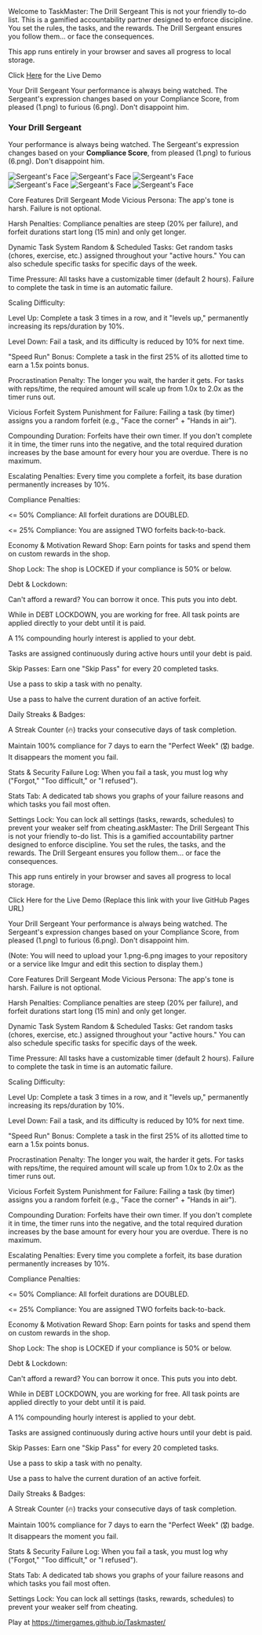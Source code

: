 Welcome to TaskMaster: The Drill Sergeant
This is not your friendly to-do list. This is a gamified accountability partner designed to enforce discipline. You set the rules, the tasks, and the rewards. The Drill Sergeant ensures you follow them... or face the consequences.

This app runs entirely in your browser and saves all progress to local storage.

Click [Here](https://timergames.github.io/Taskmaster/ ) for the Live Demo

Your Drill Sergeant
Your performance is always being watched. The Sergeant's expression changes based on your Compliance Score, from pleased (1.png) to furious (6.png). Don't disappoint him.

### Your Drill Sergeant
Your performance is always being watched. The Sergeant's expression changes based on your **Compliance Score**, from pleased (1.png) to furious (6.png). Don't disappoint him.

![Sergeant's Face](1.png) ![Sergeant's Face](2.png) ![Sergeant's Face](3.png) ![Sergeant's Face](4.png) ![Sergeant's Face](5.png) ![Sergeant's Face](6.png)

Core Features
Drill Sergeant Mode
Vicious Persona: The app's tone is harsh. Failure is not optional.

Harsh Penalties: Compliance penalties are steep (20% per failure), and forfeit durations start long (15 min) and only get longer.

Dynamic Task System
Random & Scheduled Tasks: Get random tasks (chores, exercise, etc.) assigned throughout your "active hours." You can also schedule specific tasks for specific days of the week.

Time Pressure: All tasks have a customizable timer (default 2 hours). Failure to complete the task in time is an automatic failure.

Scaling Difficulty:

Level Up: Complete a task 3 times in a row, and it "levels up," permanently increasing its reps/duration by 10%.

Level Down: Fail a task, and its difficulty is reduced by 10% for next time.

"Speed Run" Bonus: Complete a task in the first 25% of its allotted time to earn a 1.5x points bonus.

Procrastination Penalty: The longer you wait, the harder it gets. For tasks with reps/time, the required amount will scale up from 1.0x to 2.0x as the timer runs out.

Vicious Forfeit System
Punishment for Failure: Failing a task (by timer) assigns you a random forfeit (e.g., "Face the corner" + "Hands in air").

Compounding Duration: Forfeits have their own timer. If you don't complete it in time, the timer runs into the negative, and the total required duration increases by the base amount for every hour you are overdue. There is no maximum.

Escalating Penalties: Every time you complete a forfeit, its base duration permanently increases by 10%.

Compliance Penalties:

<= 50% Compliance: All forfeit durations are DOUBLED.

<= 25% Compliance: You are assigned TWO forfeits back-to-back.

Economy & Motivation
Reward Shop: Earn points for tasks and spend them on custom rewards in the shop.

Shop Lock: The shop is LOCKED if your compliance is 50% or below.

Debt & Lockdown:

Can't afford a reward? You can borrow it once. This puts you into debt.

While in DEBT LOCKDOWN, you are working for free. All task points are applied directly to your debt until it is paid.

A 1% compounding hourly interest is applied to your debt.

Tasks are assigned continuously during active hours until your debt is paid.

Skip Passes: Earn one "Skip Pass" for every 20 completed tasks.

Use a pass to skip a task with no penalty.

Use a pass to halve the current duration of an active forfeit.

Daily Streaks & Badges:

A Streak Counter (🔥) tracks your consecutive days of task completion.

Maintain 100% compliance for 7 days to earn the "Perfect Week" (🎖️) badge. It disappears the moment you fail.

Stats & Security
Failure Log: When you fail a task, you must log why ("Forgot," "Too difficult," or "I refused").

Stats Tab: A dedicated tab shows you graphs of your failure reasons and which tasks you fail most often.

Settings Lock: You can lock all settings (tasks, rewards, schedules) to prevent your weaker self from cheating.askMaster: The Drill Sergeant
This is not your friendly to-do list. This is a gamified accountability partner designed to enforce discipline. You set the rules, the tasks, and the rewards. The Drill Sergeant ensures you follow them... or face the consequences.

This app runs entirely in your browser and saves all progress to local storage.

Click Here for the Live Demo
(Replace this link with your live GitHub Pages URL)

Your Drill Sergeant
Your performance is always being watched. The Sergeant's expression changes based on your Compliance Score, from pleased (1.png) to furious (6.png). Don't disappoint him.

(Note: You will need to upload your 1.png-6.png images to your repository or a service like Imgur and edit this section to display them.)

Core Features
Drill Sergeant Mode
Vicious Persona: The app's tone is harsh. Failure is not optional.

Harsh Penalties: Compliance penalties are steep (20% per failure), and forfeit durations start long (15 min) and only get longer.

Dynamic Task System
Random & Scheduled Tasks: Get random tasks (chores, exercise, etc.) assigned throughout your "active hours." You can also schedule specific tasks for specific days of the week.

Time Pressure: All tasks have a customizable timer (default 2 hours). Failure to complete the task in time is an automatic failure.

Scaling Difficulty:

Level Up: Complete a task 3 times in a row, and it "levels up," permanently increasing its reps/duration by 10%.

Level Down: Fail a task, and its difficulty is reduced by 10% for next time.

"Speed Run" Bonus: Complete a task in the first 25% of its allotted time to earn a 1.5x points bonus.

Procrastination Penalty: The longer you wait, the harder it gets. For tasks with reps/time, the required amount will scale up from 1.0x to 2.0x as the timer runs out.

Vicious Forfeit System
Punishment for Failure: Failing a task (by timer) assigns you a random forfeit (e.g., "Face the corner" + "Hands in air").

Compounding Duration: Forfeits have their own timer. If you don't complete it in time, the timer runs into the negative, and the total required duration increases by the base amount for every hour you are overdue. There is no maximum.

Escalating Penalties: Every time you complete a forfeit, its base duration permanently increases by 10%.

Compliance Penalties:

<= 50% Compliance: All forfeit durations are DOUBLED.

<= 25% Compliance: You are assigned TWO forfeits back-to-back.

Economy & Motivation
Reward Shop: Earn points for tasks and spend them on custom rewards in the shop.

Shop Lock: The shop is LOCKED if your compliance is 50% or below.

Debt & Lockdown:

Can't afford a reward? You can borrow it once. This puts you into debt.

While in DEBT LOCKDOWN, you are working for free. All task points are applied directly to your debt until it is paid.

A 1% compounding hourly interest is applied to your debt.

Tasks are assigned continuously during active hours until your debt is paid.

Skip Passes: Earn one "Skip Pass" for every 20 completed tasks.

Use a pass to skip a task with no penalty.

Use a pass to halve the current duration of an active forfeit.

Daily Streaks & Badges:

A Streak Counter (🔥) tracks your consecutive days of task completion.

Maintain 100% compliance for 7 days to earn the "Perfect Week" (🎖️) badge. It disappears the moment you fail.

Stats & Security
Failure Log: When you fail a task, you must log why ("Forgot," "Too difficult," or "I refused").

Stats Tab: A dedicated tab shows you graphs of your failure reasons and which tasks you fail most often.

Settings Lock: You can lock all settings (tasks, rewards, schedules) to prevent your weaker self from cheating.

Play at https://timergames.github.io/Taskmaster/ 
